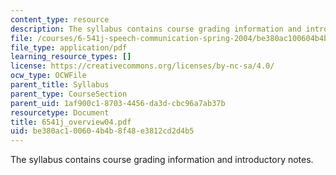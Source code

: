 ```yaml
---
content_type: resource
description: The syllabus contains course grading information and introductory notes.
file: /courses/6-541j-speech-communication-spring-2004/be380ac100604b4b8f48e3812cd2d4b5_6541j_overview04.pdf
file_type: application/pdf
learning_resource_types: []
license: https://creativecommons.org/licenses/by-nc-sa/4.0/
ocw_type: OCWFile
parent_title: Syllabus
parent_type: CourseSection
parent_uid: 1af900c1-8703-4456-da3d-cbc96a7ab37b
resourcetype: Document
title: 6541j_overview04.pdf
uid: be380ac1-0060-4b4b-8f48-e3812cd2d4b5
---
```

The syllabus contains course grading information and introductory notes.